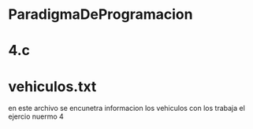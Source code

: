 # ParadigmaDeProgramacion

# 4.c 

# vehiculos.txt

en este archivo se encunetra informacion los vehiculos con los trabaja el ejercio nuermo 4 

